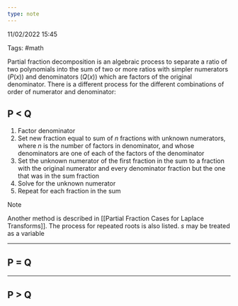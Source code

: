```yaml
---
type: note
---
```

11/02/2022 15:45

Tags: #math 

Partial fraction decomposition is an algebraic process to separate a ratio of two polynomials into the sum of two or more ratios with simpler numerators ($P(x)$) and denominators ($Q(x)$) which are factors of the original denominator. There is a different process for the different combinations of order of numerator and denominator:


## P < Q
1. Factor denominator
2. Set new fraction equal to sum of $n$ fractions with unknown numerators, where $n$ is the number of factors in denominator, and whose denominators are one of each of the factors of the denominator
3. Set the unknown numerator of the first fraction in the sum to a fraction with the original numerator and every denominator fraction but the one that was in the sum fraction
4. Solve for the unknown numerator
5. Repeat for each fraction in the sum

>[!note]
>Another method is described in [[Partial Fraction Cases for Laplace Transforms]]. The process for repeated roots is also listed. $s$ may be treated as a variable

---

## P = Q



---

## P > Q